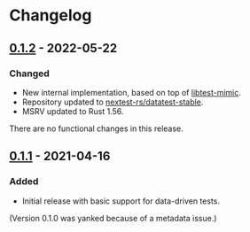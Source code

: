 # Changelog

## [0.1.2] - 2022-05-22

### Changed

- New internal implementation, based on top of [libtest-mimic](https://github.com/LukasKalbertodt/libtest-mimic).
- Repository updated to [nextest-rs/datatest-stable](https://github.com/nextest-rs/datatest-stable).
- MSRV updated to Rust 1.56.

There are no functional changes in this release.

## [0.1.1] - 2021-04-16

### Added

- Initial release with basic support for data-driven tests.

(Version 0.1.0 was yanked because of a metadata issue.)

[0.1.2]: https://github.com/nextest-rs/datatest-stable/releases/tag/datatest-stable-0.1.2
[0.1.1]: https://github.com/nextest-rs/datatest-stable/releases/tag/datatest-stable-0.1.1
